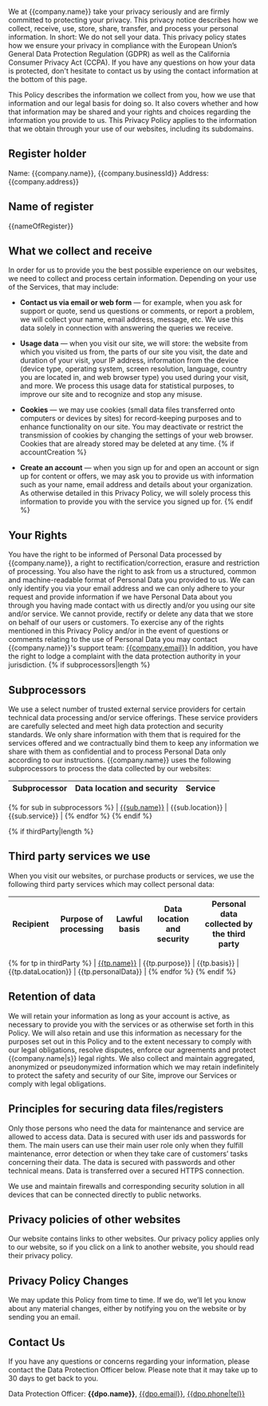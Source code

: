 We at {{company.name}} take your privacy seriously and are firmly committed to protecting your privacy. This privacy notice describes how we collect, receive, use, store, share, transfer, and process your personal information. In short: We do not sell your data. This privacy policy states how we ensure your privacy in compliance with the European Union’s General Data Protection Regulation (GDPR) as well as the California Consumer Privacy Act (CCPA). If you have any questions on how your data is protected, don't hesitate to contact us by using the contact information at the bottom of this page.

This Policy describes the information we collect from you, how we use that information and our legal basis for doing so. It also covers whether and how that information may be shared and your rights and choices regarding the information you provide to us. This Privacy Policy applies to the information that we obtain through your use of our websites, including its subdomains.

## Register holder

Name: {{company.name}}, {{company.businessId}}
Address: {{company.address}}

## Name of register

{{nameOfRegister}}

## What we collect and receive

In order for us to provide you the best possible experience on our websites, we need to collect and process certain information. Depending on your use of the Services, that may include:

- **Contact us via email or web form** — for example, when you ask for support or quote, send us questions or comments, or report a problem, we will collect your name, email address, message, etc. We use this data solely in connection with answering the queries we receive.
- **Usage data** — when you visit our site, we will store: the website from which you visited us from, the parts of our site you visit, the date and duration of your visit, your IP address, information from the device (device type, operating system, screen resolution, language, country you are located in, and web browser type) you used during your visit, and more. We process this usage data for statistical purposes, to improve our site and to recognize and stop any misuse.
- **Cookies** — we may use cookies (small data files transferred onto computers or devices by sites) for record-keeping purposes and to enhance functionality on our site. You may deactivate or restrict the transmission of cookies by changing the settings of your web browser. Cookies that are already stored may be deleted at any time.
{% if accountCreation %}

- **Create an account** — when you sign up for and open an account or sign up for content or offers, we may ask you to provide us with information such as your name, email address and details about your organization. As otherwise detailed in this Privacy Policy, we will solely process this information to provide you with the service you signed up for.
{% endif %}

## Your Rights

You have the right to be informed of Personal Data processed by {{company.name}}, a right to rectification/correction, erasure and restriction of processing. You also have the right to ask from us a structured, common and machine-readable format of Personal Data you provided to us. We can only identify you via your email address and we can only adhere to your request and provide information if we have Personal Data about you through you having made contact with us directly and/or you using our site and/or service. We cannot provide, rectify or delete any data that we store on behalf of our users or customers. To exercise any of the rights mentioned in this Privacy Policy and/or in the event of questions or comments relating to the use of Personal Data you may contact {{company.name}}'s support team: [{{company.email}}](mailto:{{company.email}}) In addition, you have the right to lodge a complaint with the data protection authority in your jurisdiction.
{% if subprocessors|length %}
## Subprocessors

We use a select number of trusted external service providers for certain technical data processing and/or service offerings. These service providers are carefully selected and meet high data protection and security standards. We only share information with them that is required for the services offered and we contractually bind them to keep any information we share with them as confidential and to process Personal Data only according to our instructions. {{company.name}} uses the following subprocessors to process the data collected by our websites:

| Subprocessor | Data location and security | Service |
| --- | --- | --- |
{% for sub in subprocessors %}
| [{{sub.name}}]({{sub.url}}) | {{sub.location}} | {{sub.service}} |
{% endfor %}
{% endif %}

{% if thirdParty|length %}
## Third party services we use

When you visit our websites, or purchase products or services, we use the following third party services which may collect personal data:

| Recipient | Purpose of processing | Lawful basis | Data location and security | Personal data collected by the third party |
| --- | --- | --- | --- | --- |
{% for tp in thirdParty %}
| [{{tp.name}}]({{tp.url}}) | {{tp.purpose}} | {{tp.basis}} | {{tp.dataLocation}} | {{tp.personalData}} |
{% endfor %}
{% endif %}
## Retention of data

We will retain your information as long as your account is active, as necessary to provide you with the services or as otherwise set forth in this Policy. We will also retain and use this information as necessary for the purposes set out in this Policy and to the extent necessary to comply with our legal obligations, resolve disputes, enforce our agreements and protect {{company.name|s}} legal rights. We also collect and maintain aggregated, anonymized or pseudonymized information which we may retain indefinitely to protect the safety and security of our Site, improve our Services or comply with legal obligations.

## Principles for securing data files/registers

Only those persons who need the data for maintenance and service are allowed to access data. Data is secured with user ids and passwords for them. The main users can use their main user role only when they fulfill maintenance, error detection or when they take care of customers’ tasks concerning their data. The data is secured with passwords and other technical means. Data is transferred over a secured HTTPS connection.

We use and maintain firewalls and corresponding security solution in all devices that can be connected directly to public networks.

## Privacy policies of other websites

Our website contains links to other websites. Our privacy policy applies only to our website, so if you click on a link to another website, you should read their privacy policy.

## Privacy Policy Changes

We may update this Policy from time to time. If we do, we’ll let you know about any material changes, either by notifying you on the website or by sending you an email.

## Contact Us

If you have any questions or concerns regarding your information, please contact the Data Protection Officer below. Please note that it may take up to 30 days to get back to you.

Data Protection Officer: **{{dpo.name}}**, [{{dpo.email}}](mailto:{{dpo.email}}), [{{dpo.phone|tel}}](tel:{{dpo.phone}})
